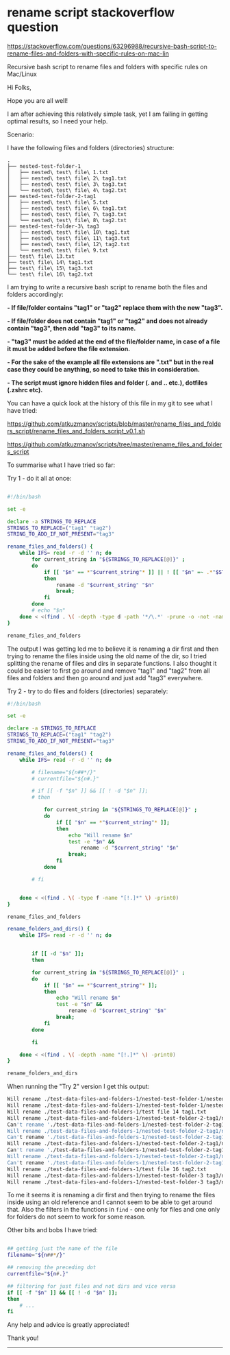 # rename script stackoverflow question

<https://stackoverflow.com/questions/63296988/recursive-bash-script-to-rename-files-and-folders-with-specific-rules-on-mac-lin>

Recursive bash script to rename files and folders with specific rules on Mac/Linux

Hi Folks,

Hope you are all well!

I am after achieving this relatively simple task, yet I am failing in getting optimal results, so I need your help.

Scenario:

I have the following files and folders (directories) structure:

```text
.
├── nested-test-folder-1
│   ├── nested\ test\ file\ 1.txt
│   ├── nested\ test\ file\ 2\ tag1.txt
│   ├── nested\ test\ file\ 3\ tag3.txt
│   └── nested\ test\ file\ 4\ tag2.txt
├── nested-test-folder-2-tag1
│   ├── nested\ test\ file\ 5.txt
│   ├── nested\ test\ file\ 6\ tag1.txt
│   ├── nested\ test\ file\ 7\ tag3.txt
│   └── nested\ test\ file\ 8\ tag2.txt
├── nested-test-folder-3\ tag3
│   ├── nested\ test\ file\ 10\ tag1.txt
│   ├── nested\ test\ file\ 11\ tag3.txt
│   ├── nested\ test\ file\ 12\ tag2.txt
│   └── nested\ test\ file\ 9.txt
├── test\ file\ 13.txt
├── test\ file\ 14\ tag1.txt
├── test\ file\ 15\ tag3.txt
└── test\ file\ 16\ tag2.txt
```

I am trying to write a recursive bash script to rename both the files and folders accordingly:


**- If file/folder contains "tag1" or "tag2" replace them with the new "tag3".**

**- If file/folder does not contain "tag1" or "tag2" and does not already contain "tag3", then add "tag3" to its name.**

**- "tag3" must be added at the end of the file/folder name, in case of a file it must be added before the file extension.**

**- For the sake of the example all file extensions are ".txt" but in the real case they could be anything, so need to take this in consideration.**

**- The script must ignore hidden files and folder (. and .. etc.), dotfiles (.zshrc etc).**


You can have a quick look at the history of this file in my git to see what I have tried:

https://github.com/atkuzmanov/scripts/blob/master/rename_files_and_folders_script/rename_files_and_folders_script_v0.1.sh

https://github.com/atkuzmanov/scripts/tree/master/rename_files_and_folders_script


To summarise what I have tried so far:

Try 1 - do it all at once:

```sh

#!/bin/bash

set -e

declare -a STRINGS_TO_REPLACE
STRINGS_TO_REPLACE=("tag1" "tag2")
STRING_TO_ADD_IF_NOT_PRESENT="tag3"

rename_files_and_folders() {
    while IFS= read -r -d '' n; do
        for current_string in "${STRINGS_TO_REPLACE[@]}" ;
        do
            if [[ "$n" == *"$current_string"* ]] || ! [[ "$n" =~ .*"$STRING_TO_ADD_IF_NOT_PRESENT".* ]]; 
            then
                rename -d "$current_string" "$n"
                break;
            fi
        done
        # echo "$n"
    done < <(find . \( -depth -type d -path '*/\.*' -prune -o -not -name '.*' \) -print0)
}

rename_files_and_folders

```

The output I was getting led me to believe it is renaming a dir first and then trying to rename the files inside using the old name of the dir, so I tried splitting the rename of files and dirs in separate functions.
I also thought it could be easier to first go around and remove "tag1" and "tag2" from all files and folders and then go around and just add "tag3" everywhere.


Try 2 - try to do files and folders (directories) separately:

```sh
#!/bin/bash

set -e

declare -a STRINGS_TO_REPLACE
STRINGS_TO_REPLACE=("tag1" "tag2")
STRING_TO_ADD_IF_NOT_PRESENT="tag3"

rename_files_and_folders() {
    while IFS= read -r -d '' n; do

        # filename="${n##*/}"
        # currentfile="${n#.}"

        # if [[ -f "$n" ]] && [[ ! -d "$n" ]];
        # then

            for current_string in "${STRINGS_TO_REPLACE[@]}" ;
            do
                if [[ "$n" == *"$current_string"* ]]; 
                then
                    echo "Will rename $n"
                    test -e "$n" &&
                        rename -d "$current_string" "$n"
                    break;
                fi
            done

        # fi


    done < <(find . \( -type f -name "[!.]*" \) -print0)
}

rename_files_and_folders

rename_folders_and_dirs() {
    while IFS= read -r -d '' n; do


        if [[ -d "$n" ]];
        then

        for current_string in "${STRINGS_TO_REPLACE[@]}" ;
        do
            if [[ "$n" == *"$current_string"* ]]; 
            then
                echo "Will rename $n"
                test -e "$n" &&
                    rename -d "$current_string" "$n"
                break;
            fi
        done

        fi

    done < <(find . \( -depth -name "[!.]*" \) -print0)
}

rename_folders_and_dirs

```

When running the "Try 2" version I get this output:

```sh
Will rename ./test-data-files-and-folders-1/nested-test-folder-1/nested test file 2 tag1.txt
Will rename ./test-data-files-and-folders-1/nested-test-folder-1/nested test file 4 tag2.txt
Will rename ./test-data-files-and-folders-1/test file 14 tag1.txt
Will rename ./test-data-files-and-folders-1/nested-test-folder-2-tag1/nested test file 8 tag2.txt
Can't rename './test-data-files-and-folders-1/nested-test-folder-2-tag1/nested test file 8 tag2.txt' to './test-data-files-and-folders-1/nested-test-folder-2-/nested test file 8 tag2.txt': No such file or directory
Will rename ./test-data-files-and-folders-1/nested-test-folder-2-tag1/nested test file 5.txt
Can't rename './test-data-files-and-folders-1/nested-test-folder-2-tag1/nested test file 5.txt' to './test-data-files-and-folders-1/nested-test-folder-2-/nested test file 5.txt': No such file or directory
Will rename ./test-data-files-and-folders-1/nested-test-folder-2-tag1/nested test file 6 tag1.txt
Can't rename './test-data-files-and-folders-1/nested-test-folder-2-tag1/nested test file 6 tag1.txt' to './test-data-files-and-folders-1/nested-test-folder-2-/nested test file 6 tag1.txt': No such file or directory
Will rename ./test-data-files-and-folders-1/nested-test-folder-2-tag1/nested test file 7 tag3.txt
Can't rename './test-data-files-and-folders-1/nested-test-folder-2-tag1/nested test file 7 tag3.txt' to './test-data-files-and-folders-1/nested-test-folder-2-/nested test file 7 tag3.txt': No such file or directory
Will rename ./test-data-files-and-folders-1/test file 16 tag2.txt
Will rename ./test-data-files-and-folders-1/nested-test-folder-3 tag3/nested test file 12 tag2.txt
Will rename ./test-data-files-and-folders-1/nested-test-folder-3 tag3/nested test file 10 tag1.txt
```

To me it seems it is renaming a dir first and then trying to rename the files inside using an old reference and I cannot seem to be able to get around that.
Also the filters in the functions in `find` - one only for files and one only for folders do not seem to work for some reason.

Other bits and bobs I have tried:

```sh

## getting just the name of the file
filename="${n##*/}"

## removing the preceding dot
currentfile="${n#.}"

## filtering for just files and not dirs and vice versa
if [[ -f "$n" ]] && [[ ! -d "$n" ]];
then
	# ...
fi

```

Any help and advice is greatly appreciated!

Thank you!

---
